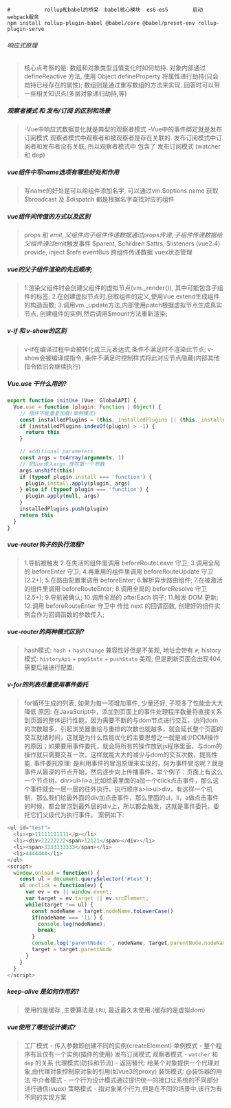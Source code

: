 
```
#           rollup和babel的桥梁  babel核心模块  es6-es5        启动webpack服务
npm install rollup-plugin-babel @babel/core @babel/preset-env rollup-plugin-serve
```

###### 响应式原理
>核心点考察的是: 数组和对象类型当值变化时如何劫持. 
>对象内部通过 defineReactive 方法, 使用 Object.defineProperty 将属性进行劫持(只会劫持已经存在的属性); 
>数组则是通过重写数组的方法来实现.
>回答时可以带一些相关知识点(多层对象递归劫持,等)

##### 观察者模式 和 发布/订阅 的区别和场景
>-Vue中响应式数据变化就是典型的观察者模式
>-Vue中的事件绑定就是发布订阅模式
>观察者模式中观察者和被观察者是存在关联的. 发布订阅模式中订阅者和发布者没有关联, 所以观察者模式中 包含了 发布订阅模式 (watcher 和 dep)

##### vue组件中写name选项有哪些好处和作用
>写name的好处是可以给组件添加名字, 可以通过vm.$options.name 获取
>$broadcast 及 $dispatch 都是根据名字查找对应的组件

##### vue组件间传值的方式以及区别
>props 和 $emit, 父组件向子组件传递数据通过props传递, 子组件传递数据给父组件通过$emit触发事件
>$parent, $children
>$attrs, $listeners (vue2.4)
>provide, inject
>$refs
>eventBus 跨组件传递数据
>vuex状态管理

##### vue的父子组件渲染的先后顺序;
>1.渲染父组件时会创建父组件的虚拟节点(vm._render()), 其中可能包含子组件的标签;
>2.在创建虚拟节点时,获取组件的定义,使用Vue.extend生成组件的构造函数;
>3.调用vm._update方法,内部使用patch根据虚拟节点生成真实节点, 创建组件的实例,然后调用$mount方法重新渲染;

##### v-if 和 v-show的区别
>v-if在编译过程中会被转化成三元表达式,条件不满足时不渲染此节点;
>v-show会被编译成指令, 条件不满足时控制样式将此对应节点隐藏(内部其他指令依旧会继续执行)

##### Vue.use 干什么用的?
```js
export function initUse (Vue: GlobalAPI) {
  Vue.use = function (plugin: Function | Object) {
    // 插件不能重复加载(单例模式)
    const installedPlugins = (this._installedPlugins || (this._installedPlugins = []))
    if (installedPlugins.indexOf(plugin) > -1) {
      return this
    }

    // additional parameters
    const args = toArray(arguments, 1)
    // 把Vue传入args,放在第一个参数
    args.unshift(this)
    if (typeof plugin.install === 'function') {
      plugin.install.apply(plugin, args)
    } else if (typeof plugin === 'function') {
      plugin.apply(null, args)
    }
    installedPlugins.push(plugin)
    return this
  }
}
```
##### vue-router钩子的执行流程?
>1.导航被触发
>2.在失活的组件里调用 beforeRouteLeave 守卫;
>3.调用全局的 beforeEnter 守卫;
>4.再重用的组件里调用 beforeRouteUpdate 守卫(2.2+);
>5.在路由配置里调用 beforeEnter;
>6.解析异步路由组件;
>7.在被激活的组件里调用 beforeRouteEnter;
>8.调用全局的 beforeResolve 守卫(2.5+);
>9.导航被确认;
>10.调用全局的 afterEach 钩子;
>11.触发 DOM 更新;
>12.调用 beforeRouteEnter 守卫中 传给 next 的回调函数, 创建好的组件实例会作为回调函数的参数传入;

##### vue-router的两种模式区别?
>hash模式: `hash` + `hashChange` 兼容性好但是不美观, 地址会带有  `#`;
>history模式: `historyApi` + `popState` + `pushState` 美观, 但是刷新页面会出现404,需要后端进行配置;

##### v-for的列表尽量使用事件委托
>for循环生成的列表, 如果为每一项增加事件, 少量还好, 子项多了性能会大大降低
>原因: 在JavaScript中，添加到页面上的事件处理程序数量将直接关系到页面的整体运行性能，因为需要不断的与dom节点进行交互，访问dom的次数越多，引起浏览器重绘与重排的次数也就越多，就会延长整个页面的交互就绪时间，这就是为什么性能优化的主要思想之一就是减少DOM操作的原因；如果要用事件委托，就会将所有的操作放到js程序里面，与dom的操作就只需要交互一次，这样就能大大的减少与dom的交互次数，提高性能.
>事件委托原理: 是利用事件的冒泡原理来实现的，何为事件冒泡呢？就是事件从最深的节点开始，然后逐步向上传播事件，举个例子：页面上有这么一个节点树，div>ul>li>a;比如给最里面的a加一个click点击事件，那么这个事件就会一层一层的往外执行，执行顺序a>li>ul>div，有这样一个机制，那么我们给最外面的div加点击事件，那么里面的ul，li，a做点击事件的时候，都会冒泡到最外层的div上，所以都会触发，这就是事件委托，委托它们父级代为执行事件。
>案例如下:
```js
<ul id="test">
  <li><p>11111111111</p></li>
  <li><div>22222222<span>12121</span></div></li>
  <li><span>3333333333</span></li>
  <li>4444444</li>
</ul>
<script>
  window.onload = function() {
    const ul = document.querySelector('#test');
    ul.onclick = function(ev) {
      var ev = ev || window.event;
      var target = ev.target || ev.srcElement;
      while(target !== ul) {
        const nodeName = target.nodeName.toLowerCase()
        if(nodeName === 'li') {
          console.log(nodeName);
          break;
        }
        console.log('parentNode: ', nodeName, target.parentNode.nodeName.toLowerCase() );
        target = target.parentNode
      }
    }
  }
</script>
```
##### keep-alive 是如何作用的?
>使用的是缓存 ,主要算法是 `LRU`, 最近最久未使用.(缓存的是虚拟dom)

##### vue使用了哪些设计模式?
>工厂模式 - 传入参数即创建不同的实例(createElement)
>单例模式 - 整个程序有且仅有一个实例(插件的使用)
>发布订阅模式
>观察者模式 - `watcher` 和 `dep` 的关系
>代理模式(防抖和节流) - 返回替代: 给某个对象提供一个代理对象,由代理对象控制原对象的引用(如vue3的proxy)
>装饰模式: @装饰器的用法
>中介者模式 - 一个行为设计模式通过提供统一的接口让系统的不同部分进行通信(vuex)
>策略模式 - 指对象某个行为,但是在不同的场景中,该行为有不同的实现方案

